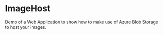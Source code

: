 # ImageHost
Demo of a Web Application to show how to make use of Azure Blob Storage to host your images.
